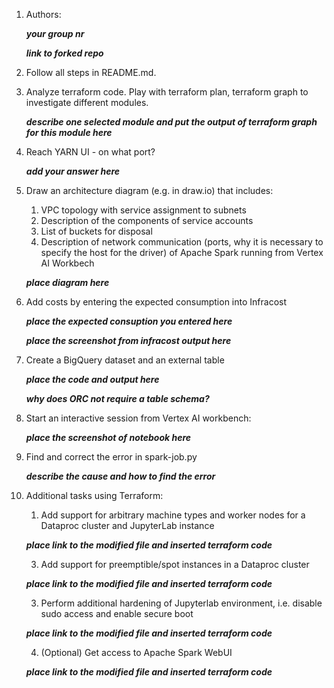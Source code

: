 1. Authors:

   ***your group nr***

   ***link to forked repo***
   
2. Follow all steps in README.md.

3. Analyze terraform code. Play with terraform plan, terraform graph to investigate different modules.

    ***describe one selected module and put the output of terraform graph for this module here***
   
5. Reach YARN UI - on what port?
   
   ***add your answer here***
   
6. Draw an architecture diagram (e.g. in draw.io) that includes:
    1. VPC topology with service assignment to subnets
    2. Description of the components of service accounts
    3. List of buckets for disposal
    4. Description of network communication (ports, why it is necessary to specify the host for the driver) of Apache Spark running from Vertex AI Workbech
  
    ***place diagram here***

7. Add costs by entering the expected consumption into Infracost

   ***place the expected consuption you entered here***

   ***place the screenshot from infracost output here***

8. Create a BigQuery dataset and an external table
    
    
    ***place the code and output here***
   
    ***why does ORC not require a table schema?***
  
9. Start an interactive session from Vertex AI workbench:

    ***place the screenshot of notebook here***
   
10. Find and correct the error in spark-job.py

    ***describe the cause and how to find the error***

11. Additional tasks using Terraform:

    1. Add support for arbitrary machine types and worker nodes for a Dataproc cluster and JupyterLab instance

    ***place link to the modified file and inserted terraform code***
    
    3. Add support for preemptible/spot instances in a Dataproc cluster

    ***place link to the modified file and inserted terraform code***
    
    3. Perform additional hardening of Jupyterlab environment, i.e. disable sudo access and enable secure boot
    
    ***place link to the modified file and inserted terraform code***

    4. (Optional) Get access to Apache Spark WebUI

    ***place link to the modified file and inserted terraform code***
